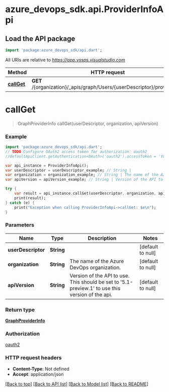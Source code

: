 # azure_devops_sdk.api.ProviderInfoApi

## Load the API package
```dart
import 'package:azure_devops_sdk/api.dart';
```

All URIs are relative to *https://app.vssps.visualstudio.com*

Method | HTTP request | Description
------------- | ------------- | -------------
[**callGet**](ProviderInfoApi.md#callGet) | **GET** /{organization}/_apis/graph/Users/{userDescriptor}/providerinfo | 


# **callGet**
> GraphProviderInfo callGet(userDescriptor, organization, apiVersion)



### Example 
```dart
import 'package:azure_devops_sdk/api.dart';
// TODO Configure OAuth2 access token for authorization: oauth2
//defaultApiClient.getAuthentication<OAuth>('oauth2').accessToken = 'YOUR_ACCESS_TOKEN';

var api_instance = ProviderInfoApi();
var userDescriptor = userDescriptor_example; // String | 
var organization = organization_example; // String | The name of the Azure DevOps organization.
var apiVersion = apiVersion_example; // String | Version of the API to use.  This should be set to '5.1-preview.1' to use this version of the api.

try { 
    var result = api_instance.callGet(userDescriptor, organization, apiVersion);
    print(result);
} catch (e) {
    print("Exception when calling ProviderInfoApi->callGet: $e\n");
}
```

### Parameters

Name | Type | Description  | Notes
------------- | ------------- | ------------- | -------------
 **userDescriptor** | **String**|  | [default to null]
 **organization** | **String**| The name of the Azure DevOps organization. | [default to null]
 **apiVersion** | **String**| Version of the API to use.  This should be set to &#39;5.1-preview.1&#39; to use this version of the api. | [default to null]

### Return type

[**GraphProviderInfo**](GraphProviderInfo.md)

### Authorization

[oauth2](../README.md#oauth2)

### HTTP request headers

 - **Content-Type**: Not defined
 - **Accept**: application/json

[[Back to top]](#) [[Back to API list]](../README.md#documentation-for-api-endpoints) [[Back to Model list]](../README.md#documentation-for-models) [[Back to README]](../README.md)

